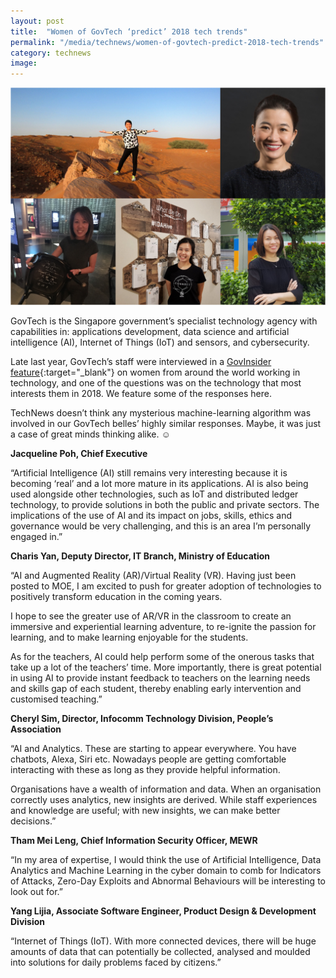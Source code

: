 ```yaml
---
layout: post
title:  "Women of GovTech ‘predict’ 2018 tech trends"
permalink: "/media/technews/women-of-govtech-predict-2018-tech-trends"
category: technews
image: 
---
```


![women of govtech predict tech trends](/images/technews/women-of-govtech-predict-2018-tech-trends-part-1.jpg)

GovTech is the Singapore government’s specialist technology agency with capabilities in: applications development, data science and artificial intelligence (AI), Internet of Things (IoT) and sensors, and cybersecurity. 

Late last year, GovTech’s staff were interviewed in a [GovInsider feature](https://govinsider.asia/inclusive-gov/meet-women-govtech-2017/){:target="_blank"} on women from around the world working in technology, and one of the questions was on the technology that most interests them in 2018. We feature some of the responses here.

TechNews doesn’t think any mysterious machine-learning algorithm was involved in our GovTech belles’ highly similar responses. Maybe, it was just a case of great minds thinking alike. ☺


**Jacqueline Poh, Chief Executive**

 “Artificial Intelligence (AI) still remains very interesting because it is becoming ‘real’ and a lot more mature in its applications. AI is also being used alongside other technologies, such as IoT and distributed ledger technology, to provide solutions in both the public and private sectors. The implications of the use of AI and its impact on jobs, skills, ethics and governance would be very challenging, and this is an area I’m personally engaged in.”
 
 
 **Charis Yan, Deputy Director, IT Branch, Ministry of Education**
 
  “AI and Augmented Reality (AR)/Virtual Reality (VR). Having just been posted to MOE, I am excited to push for greater adoption of technologies to positively transform education in the coming years. 

I hope to see the greater use of AR/VR in the classroom to create an immersive and experiential learning adventure, to re-ignite the passion for learning, and to make learning enjoyable for the students.

As for the teachers, AI could help perform some of the onerous tasks that take up a lot of the teachers’ time. More importantly, there is great potential in using AI to provide instant feedback to teachers on the learning needs and skills gap of each student, thereby enabling early intervention and customised teaching.”


**Cheryl Sim, Director, Infocomm Technology Division, People’s Association**

“AI and Analytics. These are starting to appear everywhere. You have chatbots, Alexa, Siri etc. Nowadays people are getting comfortable interacting with these as long as they provide helpful information. 

Organisations have a wealth of information and data. When an organisation correctly uses analytics, new insights are derived. While staff experiences and knowledge are useful; with new insights, we can make better decisions.”


**Tham Mei Leng, Chief Information Security Officer, MEWR**

“In my area of expertise, I would think the use of Artificial Intelligence, Data Analytics and Machine Learning in the cyber domain to comb for Indicators of Attacks, Zero-Day Exploits and Abnormal Behaviours will be interesting to look out for.”


**Yang Lijia, Associate Software Engineer, Product Design & Development Division**

“Internet of Things (IoT). With more connected devices, there will be huge amounts of data that can potentially be collected, analysed and moulded into solutions for daily problems faced by citizens.”
